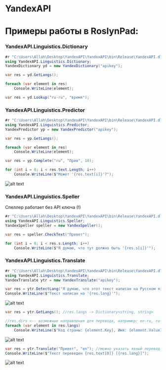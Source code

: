 # YandexAPI

# Примеры работы в RoslynPad:

### YandexAPI.Linguistics.Dictionary
```C#
#r "C:\Users\Allah\Desktop\YandexAPI\YandexAPI\bin\Release\YandexAPI.dll"
using YandexAPI.Linguistics.Dictionary;
YandexDictionary yd = new YandexDictionary("apikey");
```

```C#
var res = yd.GetLangs();

foreach (var element in res)
    Console.WriteLine(element);
```

```C#
var res = yd.Lookup("ru-ru", "время");
```

### YandexAPI.Linguistics.Predictor

```C#
#r "C:\Users\Allah\Desktop\YandexAPI\YandexAPI\bin\Release\YandexAPI.dll"
using YandexAPI.Linguistics.Predictor;
YandexPredictor yp = new YandexPredictor("apikey");
```

```C#
var res = yp.GetLangs();

foreach (var element in res)
    Console.WriteLine(element);
```

```C#
var res = yp.Complete("ru", "Прив", 10);

for (int i = 0; i < res.text.Length; i++)
    Console.WriteLine($"Может '{res.text[i]}'?");
```
![alt text](http://joxi.ru/V2VnGPBsxLb9k2.png)

### YandexAPI.Linguistics.Speller
Спеллер работает без API ключа (!)

```C#
#r "C:\Users\Allah\Desktop\YandexAPI\YandexAPI\bin\Release\YandexAPI.dll"
using YandexAPI.Linguistics.Speller;
YandexSpeller speller = new YandexSpeller();

var res = speller.CheckText("Превет");

for (int i = 0; i < res.s.Length; i++)
    Console.WriteLine($"Я думаю, что тут должно быть '{res.s[i]}'");
```

### YandexAPI.Linguistics.Translate

```C#
#r "C:\Users\Allah\Desktop\YandexAPI\YandexAPI\bin\Release\YandexAPI.dll"
using YandexAPI.Linguistics.Translate;
YandexTranslate ytr = new YandexTranslate("apikey");
```

```C#
var res = ytr.DetectLang("Я думаю, что этот текст написан на Русском языке. Хотя кто его знает.");
Console.WriteLine($"Текст написан на '{res.lang}'");
```

![alt text](http://joxi.ru/Dr8KoJ6U4YwQRA.png)

```C#
var res = ytr.GetLangs(); //res.langs -> Dictionary<string, string>

//res.dirs <-- возможные направления для перевода, например: en-ru, ru-en ...
foreach (var element in res.langs)
    Console.WriteLine($"Код страны: {element.Key}, Имя: {element.Value}");
```

![alt text](http://joxi.ru/E2pvMOdS9JlRdr.png)

```C#
var res = ytr.Translate("Привет", "en"); //можно указать явный перевод: ytr.Translate("Привет", "ru-en);
Console.WriteLine($"Текст переведен {res.text[0]} [{res.lang}]");
```

![alt text](http://joxi.ru/vAWDVP3u1X9vXr.png)
